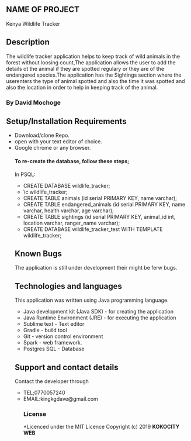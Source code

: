 ## NAME OF PROJECT
Kenya Wildlife Tracker

## Description
The wildlife tracker application helps to keep track of wild animals in the forest without loosing count,The application allows the user to add the details ot the animal if they are spotted regulary or they
are of the endangered species.The application has the Sightings section where the userenters the type of animal spotted and also the time it was spotted and also the location in order to help
in keeping track of the animal.

### By David Mochoge

## Setup/Installation Requirements
<ul>
<li>Download/clone Repo.</li>
<li>open with your text editor of choice.</li>
<li>Google chrome or any browser.</li>


#### To re-create the database, follow these steps;
In PSQL:
* CREATE DATABASE wildlife_tracker;
* \c wildlife_tracker;
* CREATE TABLE animals (id serial PRIMARY KEY, name varchar);
* CREATE TABLE endangered_animals (id serial PRIMARY KEY, name varchar, health varchar, age varchar);
* CREATE TABLE sightings (id serial PRIMARY KEY, animal_id int, location varchar, ranger_name varchar);
* CREATE DATABASE wildlife_tracker_test WITH TEMPLATE wildlife_tracker;

## Known Bugs
The application is still under development their might be ferw bugs.

## Technologies and languages
This application was written using Java programming language.
<ul>
 <li>Java development kit (Java SDK) - for creating the application</li>
<li>Java Runtime Environment (JRE) - for executing the application</li>
<li> Sublime text - Text editor</li>
<li> Gradle - build tool</li>
<li> Git - version control environment</li>
<li>Spark - web framework.</li>
<li>Postgres SQL - Database</li>
</ul>

## Support and contact details
Contact the developer through
<ul>
<li>TEL;0770057240</li>
<li>EMAIL:kingkgdave@gmail.com</li>

### License
*Licenced under the MIT Licence
Copyright (c) 2019 **KOKOCITY WEB**
